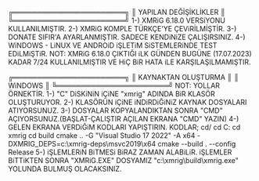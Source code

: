 

╔═══════════════════════╗
║ YAPILAN DEĞİŞİKLİKLER ║
╚═══════════════════════╝
1-) XMRiG 6.18.0 VERSiYONU KULLANILMIŞTIR.
2-) XMRiG KOMPLE TÜRKÇE'YE ÇEViRİLMİŞTİR.
3-) DONATE SIFIR'A AYARLANMIŞTIR. SADECE KENDiNiZE ÇALIŞIRSINIZ.
4-) WiNDOWS - LiNUX VE ANDROiD iŞLETiM SiSTEMLERiNDE TEST EDiLMiŞTiR.
NOT: XMRiG 6.18.0 ÇIKTIĞI iLK GÜNDEN BUGÜNE (17.07.2023) KADAR 7/24 KULLANILMIŞTIR VE HiÇ BiR HATA iLE KARŞILAŞILMAMIŞTIR.

╔═══════════════════════╗
║  KAYNAKTAN OLUŞTURMA  ║
║        WiNDOWS        ║ 
╚═══════════════════════╝
NOT: YOLLAR ÖRNEKTİR.
1-) "C" DiSKiNiN iÇiNE "xmrig" ADINDA BiR KLASÖR OLUŞTURUYOR.
2-) KLASÖRÜN iÇiNE iNDiRDiĞiNiZ KAYNAK DOSYALARI ATIYORSUNUZ.
3-) DOSYALAR KOPYALANDIKTAN SONRA "CMD" AÇIYORSUNUZ.(BAŞLAT-ÇALIŞTIR AÇILAN EKRANA "CMD" YAZIN)
4-) GELEN EKRANA VERDiĞiM KODLARI YAPIŞTIRIN.
KODLAR;
cd/
cd C:
cd xmrig
cd build
cmake .. -G "Visual Studio 17 2022" -A x64 -DXMRIG_DEPS=c:\xmrig-deps\msvc2019\x64
cmake --build . --config Release
5-) iŞLEMLERiN BiTMESi BiRAZ ZAMAN ALABiLiR. iŞLEMLER BiTTiKTEN SONRA "XMRiG.EXE" DOSYAMIZ "c:\xmrig\build\xmrig.exe" YOLUNDA BULMUŞ OLACAKSINIZ.
